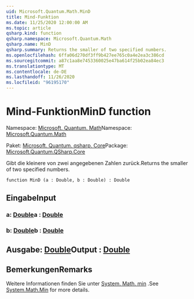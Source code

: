 ```yaml
---
uid: Microsoft.Quantum.Math.MinD
title: Mind-Funktion
ms.date: 11/25/2020 12:00:00 AM
ms.topic: article
qsharp.kind: function
qsharp.namespace: Microsoft.Quantum.Math
qsharp.name: MinD
qsharp.summary: Returns the smaller of two specified numbers.
ms.openlocfilehash: 6ffa06d270df3ff9b427ee765c0a4e2ea3c386cd
ms.sourcegitcommit: a87c1aa8e7453360025e47ba614f25b02ea84ec3
ms.translationtype: MT
ms.contentlocale: de-DE
ms.lasthandoff: 11/26/2020
ms.locfileid: "96195170"
---
```

# <a name="mind-function"></a><span data-ttu-id="b038f-102">Mind-Funktion</span><span class="sxs-lookup"><span data-stu-id="b038f-102">MinD function</span></span>

<span data-ttu-id="b038f-103">Namespace: [Microsoft. Quantum. Math](xref:Microsoft.Quantum.Math)</span><span class="sxs-lookup"><span data-stu-id="b038f-103">Namespace: [Microsoft.Quantum.Math](xref:Microsoft.Quantum.Math)</span></span>

<span data-ttu-id="b038f-104">Paket: [Microsoft. Quantum. qsharp. Core](https://nuget.org/packages/Microsoft.Quantum.QSharp.Core)</span><span class="sxs-lookup"><span data-stu-id="b038f-104">Package: [Microsoft.Quantum.QSharp.Core](https://nuget.org/packages/Microsoft.Quantum.QSharp.Core)</span></span>


<span data-ttu-id="b038f-105">Gibt die kleinere von zwei angegebenen Zahlen zurück.</span><span class="sxs-lookup"><span data-stu-id="b038f-105">Returns the smaller of two specified numbers.</span></span>

```qsharp
function MinD (a : Double, b : Double) : Double
```


## <a name="input"></a><span data-ttu-id="b038f-106">Eingabe</span><span class="sxs-lookup"><span data-stu-id="b038f-106">Input</span></span>

### <a name="a--double"></a><span data-ttu-id="b038f-107">a: [Double](xref:microsoft.quantum.lang-ref.double)</span><span class="sxs-lookup"><span data-stu-id="b038f-107">a : [Double](xref:microsoft.quantum.lang-ref.double)</span></span>




### <a name="b--double"></a><span data-ttu-id="b038f-108">b: [Double](xref:microsoft.quantum.lang-ref.double)</span><span class="sxs-lookup"><span data-stu-id="b038f-108">b : [Double](xref:microsoft.quantum.lang-ref.double)</span></span>





## <a name="output--double"></a><span data-ttu-id="b038f-109">Ausgabe: [Double](xref:microsoft.quantum.lang-ref.double)</span><span class="sxs-lookup"><span data-stu-id="b038f-109">Output : [Double](xref:microsoft.quantum.lang-ref.double)</span></span>



## <a name="remarks"></a><span data-ttu-id="b038f-110">Bemerkungen</span><span class="sxs-lookup"><span data-stu-id="b038f-110">Remarks</span></span>

<span data-ttu-id="b038f-111">Weitere Informationen finden Sie unter [System. Math. min](https://docs.microsoft.com/dotnet/api/system.math.min) .</span><span class="sxs-lookup"><span data-stu-id="b038f-111">See [System.Math.Min](https://docs.microsoft.com/dotnet/api/system.math.min) for more details.</span></span>